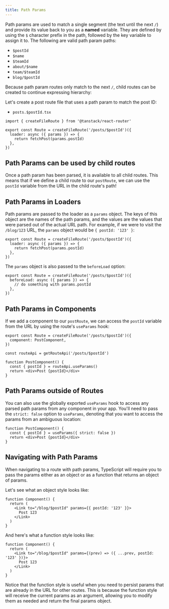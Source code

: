 ```yaml
---
title: Path Params
---
```


Path params are used to match a single segment (the text until the next `/`) and provide its value back to you as a **named** variable. They are defined by using the `$` character prefix in the path, followed by the key variable to assign it to. The following are valid path param paths:

- `$postId`
- `$name`
- `$teamId`
- `about/$name`
- `team/$teamId`
- `blog/$postId`

Because path param routes only match to the next `/`, child routes can be created to continue expressing hierarchy:

Let's create a post route file that uses a path param to match the post ID:

- `posts.$postId.tsx`

```tsx
import { createFileRoute } from '@tanstack/react-router'

export const Route = createFileRoute('/posts/$postId')({
  loader: async ({ params }) => {
    return fetchPost(params.postId)
  },
})
```

## Path Params can be used by child routes

Once a path param has been parsed, it is available to all child routes. This means that if we define a child route to our `postRoute`, we can use the `postId` variable from the URL in the child route's path!

## Path Params in Loaders

Path params are passed to the loader as a `params` object. The keys of this object are the names of the path params, and the values are the values that were parsed out of the actual URL path. For example, if we were to visit the `/blog/123` URL, the `params` object would be `{ postId: '123' }`:

```tsx
export const Route = createFileRoute('/posts/$postId')({
  loader: async ({ params }) => {
    return fetchPost(params.postId)
  },
})
```

The `params` object is also passed to the `beforeLoad` option:

```tsx
export const Route = createFileRoute('/posts/$postId')({
  beforeLoad: async ({ params }) => {
    // do something with params.postId
  },
})
```

## Path Params in Components

If we add a component to our `postRoute`, we can access the `postId` variable from the URL by using the route's `useParams` hook:

```tsx
export const Route = createFileRoute('/posts/$postId')({
  component: PostComponent,
})

const routeApi = getRouteApi('/posts/$postId')

function PostComponent() {
  const { postId } = routeApi.useParams()
  return <div>Post {postId}</div>
}
```

## Path Params outside of Routes

You can also use the globally exported `useParams` hook to access any parsed path params from any component in your app. You'll need to pass the `strict: false` option to `useParams`, denoting that you want to access the params from an ambiguous location:

```tsx
function PostComponent() {
  const { postId } = useParams({ strict: false })
  return <div>Post {postId}</div>
}
```

## Navigating with Path Params

When navigating to a route with path params, TypeScript will require you to pass the params either as an object or as a function that returns an object of params.

Let's see what an object style looks like:

```tsx
function Component() {
  return (
    <Link to="/blog/$postId" params={{ postId: '123' }}>
      Post 123
    </Link>
  )
}
```

And here's what a function style looks like:

```tsx
function Component() {
  return (
    <Link to="/blog/$postId" params={(prev) => ({ ...prev, postId: '123' })}>
      Post 123
    </Link>
  )
}
```

Notice that the function style is useful when you need to persist params that are already in the URL for other routes. This is because the function style will receive the current params as an argument, allowing you to modify them as needed and return the final params object.
